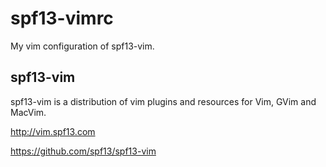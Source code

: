 # spf13-vimrc

My vim configuration of spf13-vim.

## spf13-vim

spf13-vim is a distribution of vim plugins and resources for Vim,
GVim and MacVim. 

http://vim.spf13.com

https://github.com/spf13/spf13-vim
